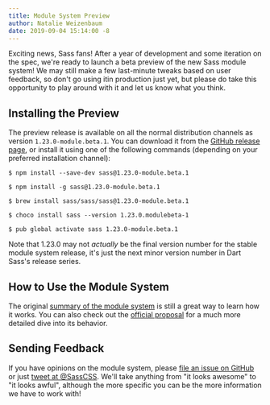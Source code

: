 ```yaml
---
title: Module System Preview
author: Natalie Weizenbaum
date: 2019-09-04 15:14:00 -8
---
```


Exciting news, Sass fans! After a year of development and some iteration on the spec, we're ready to launch a beta preview of the new Sass module system! We may still make a few last-minute tweaks based on user feedback, so don't go using itin production just yet, but please do take this opportunity to play around with it and let us know what you think.

## Installing the Preview

The preview release is available on all the normal distribution channels as version `1.23.0-module.beta.1`. You can download it from the [GitHub release page](https://github.com/sass/dart-sass/releases/tag/1.23.0-module.beta.1), or install it using one of the following commands (depending on your preferred installation channel):

```shellsession
$ npm install --save-dev sass@1.23.0-module.beta.1

$ npm install -g sass@1.23.0-module.beta.1

$ brew install sass/sass/sass@1.23.0-module.beta.1

$ choco install sass --version 1.23.0.modulebeta-1

$ pub global activate sass 1.23.0-module.beta.1
```

Note that 1.23.0 may not *actually* be the final version number for the stable module system release, it's just the next minor version number in Dart Sass's release series.

## How to Use the Module System

The original [summary of the module system](/blog/request-for-comments-module-system-proposal) is still a great way to learn how it works. You can also check out the [official proposal](https://github.com/sass/sass/blob/main/accepted/module-system.md) for a much more detailed dive into its behavior.

## Sending Feedback

If you have opinions on the module system, please [file an issue on GitHub](https://github.com/sass/language/issues/new) or just [tweet at @SassCSS](https://twitter.com/SassCSS). We'll take anything from "it looks awesome" to "it looks awful", although the more specific you can be the more information we have to work with!
